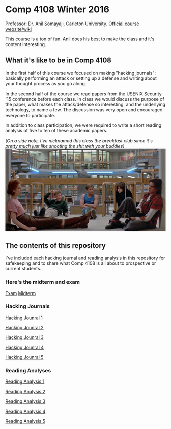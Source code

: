 # Comp 4108 Winter 2016

Professor: Dr. Anil Somayaji, Carleton University. [Official course website/wiki](http://homeostasis.scs.carleton.ca/wiki/index.php/Computer_Systems_Security_%28Winter_2016%29)


This course is a ton of fun. Anil does his best to make the class and it's content interesting.

## What it's like to be in Comp 4108

In the first half of this course we focused on making "hacking journals": basically performing an attack or setting up a defense and writing about your thought process as you go along.

In the second half of the course we read papers from the USENIX Security '15 conference before each class. In class we would discuss the purpose of the paper, what makes the attack/defense so interesting, and the underlying technology, to name a few. The discussion was very open and encouraged everyone to participate.

In addition to class participation, we were required to write a short reading analysis of five to ten of these academic papers.

*(On a side note, I've nicknamed this class the breakfast club since it's pretty much just like shooting the shit with your buddies)*
![](/images/bc.jpg)

## The contents of this repository

I've included each hacking journal and reading analysis in this repository for safekeeping and to share what Comp 4108 is all about to prospective or current students.

### Here's the midterm and exam
[Exam](../../raw/master/exam.pdf)
[Midterm](../../raw/master/midterm.pdf)


### Hacking Journals

[Hacking Jounral 1](hack-log-1.txt)

[Hacking Jounral 2](hack-log-2.txt)

[Hacking Jounral 3](hack-log-3.txt)

[Hacking Jounral 4](hack-log-4.txt)

[Hacking Jounral 5](hack-log-5.txt)

### Reading Analyses

[Reading Analysis 1](reading-analysis-1.txt)

[Reading Analysis 2](reading-analysis-2.txt)

[Reading Analysis 3](reading-analysis-3.txt)

[Reading Analysis 4](reading-analysis-4.txt)

[Reading Analysis 5](reading-analysis-5.txt)
